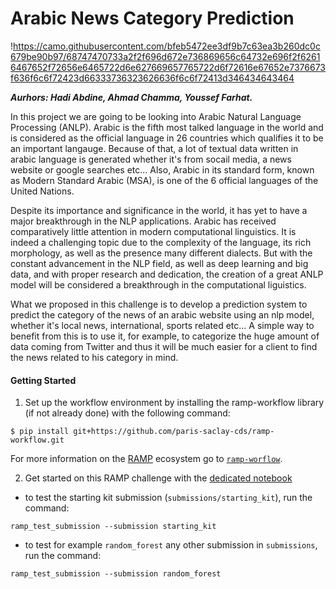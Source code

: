 # Arabic News Category Prediction
!https://camo.githubusercontent.com/bfeb5472ee3df9b7c63ea3b260dc0c679be90b97/68747470733a2f2f696d672e736869656c64732e696f2f62616467652f72656e6465722d6e627669657765722d6f72616e67652e7376673f636f6c6f72423d66333736323626636f6c6f72413d346434643464

***Aurhors: Hadi Abdine, Ahmad Chamma, Youssef Farhat.***

In this project we are going to be looking into Arabic Natural Language Processing (ANLP). Arabic is the fifth most talked language in the world and is considered as the official language in 26 countries which qualifies it to be an important langauge. Because of that, a lot of textual data written in arabic language is generated whether it's from socail media, a news website or google searches etc... Also, Arabic in its standard form, known as Modern Standard Arabic (MSA), is one of the 6 official languages of the United Nations.

Despite its importance and significance in the world, it has yet to have a major breakthrough in the NLP applications. Arabic has received comparatively little attention in modern computational linguistics. It is indeed a challenging topic due to the complexity of the language, its rich morphology, as well as the presence many different dialects. But with the constant advancement in the NLP field, as well as deep learning and big data, and with proper research and dedication, the creation of a great ANLP model will be considered a breakthrough in the computational liguistics.

What we proposed in this challenge is to develop a prediction system to predict the category of the news of an arabic website using an nlp model, whether it's local news, international, sports related etc... A simple way to benefit from this is to use it, for example, to categorize the huge amount of data coming from Twitter and thus it will be much easier for a client to find the news related to his category in mind.

#### Getting Started

1. Set up the workflow environment by installing the ramp-workflow library (if not already done) with the following command:
```
$ pip install git+https://github.com/paris-saclay-cds/ramp-workflow.git
```
For more information on the [RAMP](http:www.ramp.studio) ecosystem go to
[`ramp-worflow`](https://github.com/paris-saclay-cds/ramp-workflow).

2. Get started on this RAMP challenge with the [dedicated notebook](ArabicNewsCategoryPrediction_starting_kit.ipynb)

- to test the starting kit submission (`submissions/starting_kit`), run the command:
```
ramp_test_submission --submission starting_kit
```
- to test for example `random_forest` any other submission in `submissions`, run the command:
```
ramp_test_submission --submission random_forest
```
